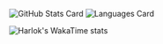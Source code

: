 ![GitHub Stats Card](https://github-readme-stats.vercel.app/api?username=Sakauchi444&theme=react)
![Languages Card](https://github-readme-stats.vercel.app/api/top-langs/?username=Sakauchi444&layout=compact&theme=react)

![Harlok's WakaTime stats](https://github-readme-stats.vercel.app/api/wakatime?username=Sakauchi444)

<!--
**Sakauchi444/Sakauchi444** is a ✨ _special_ ✨ repository because its `README.md` (this file) appears on your GitHub profile.

Here are some ideas to get you started:

- 🔭 I’m currently working on ...
- 🌱 I’m currently learning ...
- 👯 I’m looking to collaborate on ...
- 🤔 I’m looking for help with ...
- 💬 Ask me about ...
- 📫 How to reach me: ...
- 😄 Pronouns: ...
- ⚡ Fun fact: ...
-->
